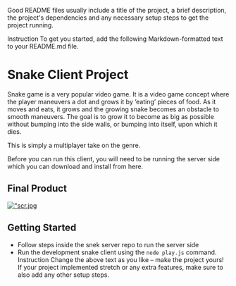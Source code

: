 Good README files usually include a title of the project, a brief description, the project's dependencies and any necessary setup steps to get the project running.

Instruction
To get you started, add the following Markdown-formatted text to your README.md file.

# Snake Client Project

Snake game is a very popular video game. It is a video game concept where the player maneuvers a dot and grows it by ‘eating’ pieces of food. As it moves and eats, it grows and the growing snake becomes an obstacle to smooth maneuvers. The goal is to grow it to become as big as possible without bumping into the side walls, or bumping into itself, upon which it dies.

This is simply a multiplayer take on the genre.

Before you can run this client, you will need to be running the server side which you can download and install from here. 

## Final Product

[!["scr.jpg](#)](https://github.com/Aasemaaneh/snake-client/blob/533cb583509ed4bc464a722dcd45d28fc9b7f216/scr.jpg)



## Getting Started

- Follow steps inside the snek server repo to run the server side
- Run the development snake client using the `node play.js` command.
Instruction
Change the above text as you like – make the project yours! If your project implemented stretch or any extra features, make sure to also add any other setup steps.
